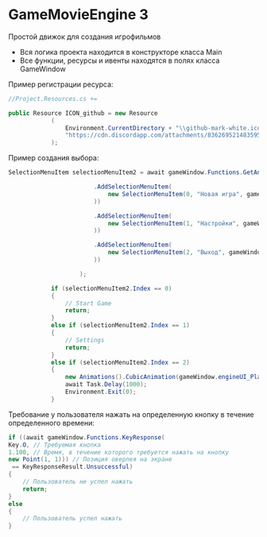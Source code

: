 # GameMovieEngine 3

Простой движок для создания игрофильмов

- Вся логика проекта находится в конструкторе класса Main
- Все функции, ресурсы и ивенты находятся в полях класса GameWindow

Пример регистрации ресурса:
```csharp
//Project.Resources.cs +=

public Resource ICON_github = new Resource
            (
                Environment.CurrentDirectory + "\\github-mark-white.ico", // Прямой путь к ресурсу (Локально)
                "https://cdn.discordapp.com/attachments/836269521483595796/1179068945907597312/github-mark-white.ico" // Прямая ссылка на ресурс с сервера
            );
```


Пример создания выбора:
```csharp
SelectionMenuItem selectionMenuItem2 = await gameWindow.Functions.GetAnswerFromSelectionMenu(new SelectionMenu() { }

                        .AddSelectionMenuItem(
                            new SelectionMenuItem(0, "Новая игра", gameWindow.Resources.ICON_github.FullName
                        ))

                        .AddSelectionMenuItem(
                            new SelectionMenuItem(1, "Настройки", gameWindow.Resources.ICON_github.FullName
                        ))

                        .AddSelectionMenuItem(
                            new SelectionMenuItem(2, "Выход", gameWindow.Resources.ICON_github.FullName
                        ))

                    );

            if (selectionMenuItem2.Index == 0)
            {
                // Start Game
                return;
            }
            else if (selectionMenuItem2.Index == 1)
            {
                // Settings
                return;
            }
            else if (selectionMenuItem2.Index == 2)
            {
                new Animations().CubicAnimation(gameWindow.engineUI_Player, MediaElement.OpacityProperty, 1, 0, 1);
                await Task.Delay(1000);
                Environment.Exit(0);
            }
```

Требование у пользователя нажать на определенную кнопку в течение определенного времени:
```csharp
if ((await gameWindow.Functions.KeyResponse(
Key.O, // Требуемая кнопка
1.100, // Время, в течение которого требуется нажать на кнопку
new Point(1, 1))) // Позиция оверлея на экране
 == KeyResponseResult.Unsuccessful)
{
    // Пользователь не успел нажать
    return;
}
else 
{
    // Пользователь успел нажать
}
```